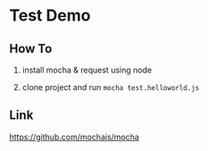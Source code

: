 # Test Demo


## How To

1. install mocha & request using node

2. clone project and run `mocha test.helloworld.js`


## Link

https://github.com/mochajs/mocha
